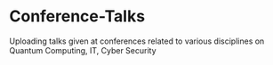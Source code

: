 # Conference-Talks
Uploading talks given at conferences related to various disciplines on Quantum Computing, IT, Cyber Security
